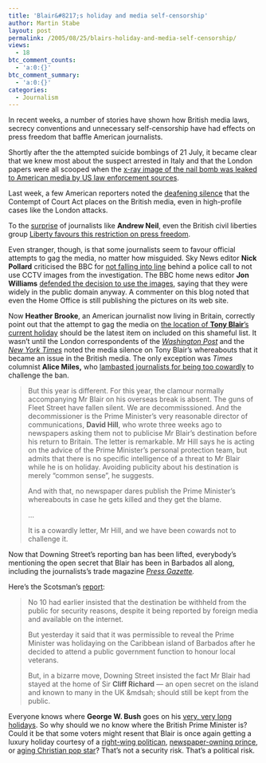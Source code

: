 ```yaml
---
title: 'Blair&#8217;s holiday and media self-censorship'
author: Martin Stabe
layout: post
permalink: /2005/08/25/blairs-holiday-and-media-self-censorship/
views:
  - 18
btc_comment_counts:
  - 'a:0:{}'
btc_comment_summary:
  - 'a:0:{}'
categories:
  - Journalism
---
```

In recent weeks, a number of stories have shown how British media laws, secrecy conventions and unnecessary self-censorship have had effects on press freedom that baffle American journalists.

Shortly after the the attempted suicide bombings of 21 July, it became clear that we knew most about the suspect arrested in Italy and that the London papers were all scooped when the [x-ray image of the nail bomb was leaked to American media by US law enforcement sources][1].

Last week, a few American reporters noted the [deafening silence][2] that the Contempt of Court Act places on the British media, even in high-profile cases like the London attacks. 

To the [surprise][3] of journalists like **Andrew Neil**, even the British civil liberties group [Liberty favours this restriction on press freedom][4].

Even stranger, though, is that some journalists seem to favour official attempts to gag the media, no matter how misguided. Sky News editor **Nick Pollard** criticised the BBC for [not falling into line][5] behind a police call to not use CCTV images from the investigation. The BBC home news editor **Jon Williams** [defended the decision to use the images][6], saying that they were widely in the public domain anyway. A commenter on this blog noted that even the Home Office is still publishing the pictures on its web site.

Now **Heather Brooke**, an American journalist now living in Britain, correctly point out that the attempt to gag the media on [the location of **Tony Blair**&rsquo;s current holiday][7] should be the latest item on included on this shameful list. It wasn&#8217;t until the London correspondents of the [*Washington Post*][8] and the [*New York Times*][9] noted the media silence on Tony Blair&rsquo;s whereabouts that it became an issue in the British media. The only exception was *Times* columnist **Alice Miles,** who [lambasted journalists for being too cowardly][10] to challenge the ban.

> But this year is different. For this year, the clamour normally accompanying Mr Blair on his overseas break is absent. The guns of Fleet Street have fallen silent. We are decommisssioned. And the decommissioner is the Prime Minister&rsquo;s very reasonable director of communications, **David Hill**, who wrote three weeks ago to newspapers asking them not to publicise Mr Blair&rsquo;s destination before his return to Britain. The letter is remarkable. Mr Hill says he is acting on the advice of the Prime Minister&rsquo;s personal protection team, but admits that there is no specific intelligence of a threat to Mr Blair while he is on holiday. Avoiding publicity about his destination is merely &ldquo;common sense&rdquo;, he suggests.
> 
> And with that, no newspaper dares publish the Prime Minister&rsquo;s whereabouts in case he gets killed and they get the blame. 
> 
> &#8230;
> 
> It is a cowardly letter, Mr Hill, and we have been cowards not to challenge it.

Now that Downing Street&rsquo;s reporting ban has been lifted, everybody&rsquo;s mentioning the open secret that Blair has been in Barbados all along, including the journalists&rsquo;s trade magazine *[Press Gazette][11].*

Here&rsquo;s the Scotsman&rsquo;s [report][12]:

> No 10 had earlier insisted that the destination be withheld from the public for security reasons, despite it being reported by foreign media and available on the internet.
> 
> But yesterday it said that it was permissible to reveal the Prime Minister was holidaying on the Caribbean island of Barbados after he decided to attend a public government function to honour local veterans.
> 
> But, in a bizarre move, Downing Street insisted the fact Mr Blair had stayed at the home of Sir **Cliff Richard** &mdash; an open secret on the island and known to many in the UK &mdsah; should still be kept from the public. 

Everyone knows where **George W. Bush** goes on his [very, very long holidays][13]. So why should we no know where the British Prime Minister is? Could it be that some voters might resent that Blair is once again getting a luxury holiday courtesy of a [right-wing politican][14], [newspaper-owning prince][15], or [aging Christian pop star][16]? That&rsquo;s not a security risk. That&rsquo;s a political risk.

 [1]: http://www.martinstabe.com/blog/archives/2005/07/london_media_sc_1.php
 [2]: http://www.martinstabe.com/blog/archives/2005/08/uk_media_blacko.php
 [3]: http://www.martinstabe.com/blog/archives/2005/08/neil_contempt_l.php
 [4]: http://www.martinstabe.com/blog/archives/2005/08/media_coverage.php
 [5]: http://www.martinstabe.com/blog/archives/2005/08/police_gag_call.php
 [6]: http://www.martinstabe.com/blog/archives/2005/08/bbc_defends_use.php
 [7]: http://www.yrtk.org/2005/wheres-tony/
 [8]: http://www.washingtonpost.com/wp-dyn/content/article/2005/08/16/AR2005081601627.html
 [9]: http://www.nytimes.com/2005/08/19/international/europe/19cnd-blair.html
 [10]: http://www.google.co.uk/url?sa=t&ct=res&cd=3&url=http%3A//www.timesonline.co.uk/article/0%2C%2C1058-1738130%2C00.html&ei=NrMNQ6epObjSwgHep7GoBQ
 [11]: http://www.pressgazette.co.uk/article/250805/the_pm_is_in_barbados
 [12]: http://uk.news.yahoo.com/23082005/17/blair-admits-barbados-break.html
 [13]: http://www.martinstabe.com/blog/archives/2005/08/bushs_long_holi.php
 [14]: http://www.guardian.co.uk/Columnists/Column/0,5673,1283490,00.html
 [15]: http://news.bbc.co.uk/1/hi/uk_politics/870937.stm
 [16]: http://news.bbc.co.uk/2/hi/entertainment/3298827.stm